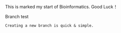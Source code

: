 This is marked my start of Bioinformatics. Good Luck！

Branch test

```
Creating a new branch is quick & simple.
```